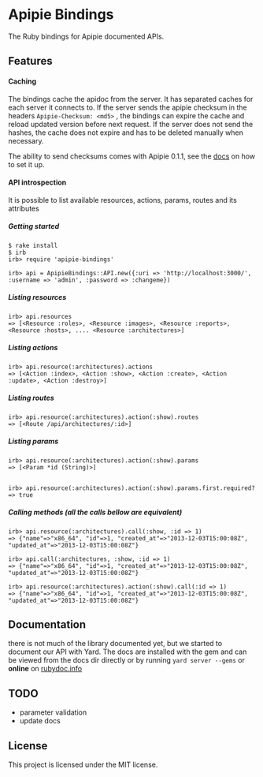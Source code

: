 Apipie Bindings
===============

The Ruby bindings for Apipie documented APIs.

Features
--------

#### Caching
The bindings cache the apidoc from the server. It has separated caches for each server it connects to. If the server sends the apipie checksum in the headers ```Apipie-Checksum: <md5>``` , the bindings can expire the cache and reload updated version before next request. If the server does not send the hashes, the cache does not expire and has to be deleted manually when necessary.

The ability to send checksums comes with Apipie 0.1.1, see the [docs](https://github.com/Apipie/apipie-rails#json-checksums) on how to set it up.

#### API introspection
It is possible to list available resources, actions, params, routes and its attributes

##### Getting started
```
$ rake install
$ irb
irb> require 'apipie-bindings'

irb> api = ApipieBindings::API.new({:uri => 'http://localhost:3000/', :username => 'admin', :password => :changeme})
```

##### Listing resources

```
irb> api.resources
=> [<Resource :roles>, <Resource :images>, <Resource :reports>, <Resource :hosts>, .... <Resource :architectures>]
```

##### Listing actions

```
irb> api.resource(:architectures).actions
=> [<Action :index>, <Action :show>, <Action :create>, <Action :update>, <Action :destroy>]
```

##### Listing routes
```
irb> api.resource(:architectures).action(:show).routes
=> [<Route /api/architectures/:id>]
```

##### Listing params

```
irb> api.resource(:architectures).action(:show).params
=> [<Param *id (String)>]


irb> api.resource(:architectures).action(:show).params.first.required?
=> true
```

##### Calling methods (all the calls bellow are equivalent)

```
irb> api.resource(:architectures).call(:show, :id => 1)
=> {"name"=>"x86_64", "id"=>1, "created_at"=>"2013-12-03T15:00:08Z", "updated_at"=>"2013-12-03T15:00:08Z"}

irb> api.call(:architectures, :show, :id => 1)
=> {"name"=>"x86_64", "id"=>1, "created_at"=>"2013-12-03T15:00:08Z", "updated_at"=>"2013-12-03T15:00:08Z"}

irb> api.resource(:architectures).action(:show).call(:id => 1)
=> {"name"=>"x86_64", "id"=>1, "created_at"=>"2013-12-03T15:00:08Z", "updated_at"=>"2013-12-03T15:00:08Z"}

```

Documentation
-------------
there is not much of the library documented yet, but we started to document our API with Yard.
The docs are installed with the gem and can be viewed from the docs dir directly or by running
```yard server --gems``` or **online** on [rubydoc.info](http://rubydoc.info/github/Apipie/apipie-bindings/)


TODO
----
* parameter validation
* update docs


License
-------

This project is licensed under the MIT license.
